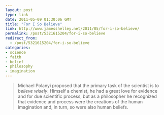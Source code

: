 ```yaml
---
layout: post
type: link
date: 2011-05-09 01:30:06 GMT
title: "For I So Believe"
link: http://www.jamesshelley.net/2011/05/for-i-so-believe/
permalink: /post/5321615204/for-i-so-believe
redirect_from: 
  - /post/5321615204/for-i-so-believe
categories:
- science
- faith
- belief
- philosophy
- imagination
---
```

<blockquote>Michael Polanyi pro­posed that the pri­mary task of the scientist is to <i>believe wisely</i>. Him­self a chemist, he had a great love for evidence and for due scientific process, but as a philosopher he recognized that evidence and process were the creations of the human imagination and, in turn, so were also human beliefs.</blockquote>